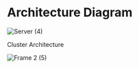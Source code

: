 # Architecture Diagram

![Server (4)](https://github.com/user-attachments/assets/3a4f0655-2c0e-43b5-94e2-6fb302685b83)


Cluster Architecture


![Frame 2 (5)](https://github.com/user-attachments/assets/9c54b075-e467-42ee-8f00-b79b1a14a856)


